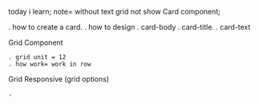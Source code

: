 today i learn;
note= without text grid not show
Card component;

  . how to create a card.
  . how to design
  . card-body
  . card-title.
  . card-text

Grid Component

    . grid unit = 12
    . how work= work in row

Grid Responsive (grid options)

    .